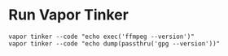# Run Vapor Tinker

```
vapor tinker --code "echo exec('ffmpeg --version')"
vapor tinker --code "echo dump(passthru('gpg --version'))"
```
